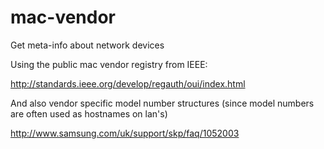 # mac-vendor

Get meta-info about network devices

Using the public mac vendor registry from IEEE:

http://standards.ieee.org/develop/regauth/oui/index.html

And also vendor specific model number structures
(since model numbers are often used as hostnames on lan's)

http://www.samsung.com/uk/support/skp/faq/1052003

